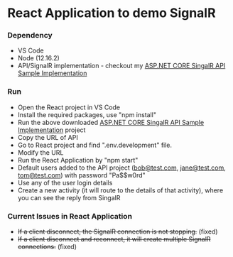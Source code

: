 # React Application to demo SignalR

### Dependency
- VS Code
- Node (12.16.2)
- API/SignalR implementation - checkout my [ASP.NET CORE SingalR API Sample Implementation](https://github.com/MathavanN/asp_net_core_signalR)

### Run
- Open the React project in VS Code
- Install the required packages, use "npm install"
- Run the above downloaded [ASP.NET CORE SingalR API Sample Implementation](https://github.com/MathavanN/asp_net_core_signalR) project
- Copy the URL of API
- Go to React project and find ".env.development" file.
- Modify the URL
- Run the React Application by "npm start"
- Default users added to the API project (bob@test.com, jane@test.com, tom@test.com) with password "Pa$$w0rd"
- Use any of the user login details
- Create a new activity (it will route to the details of that activity), where you can see the reply from SingalR

### Current Issues in React Application
- ~~If a client disconnect, the SignalR connection is not stopping.~~ (fixed)
- ~~If a client disconnect and reconnect, it will create multiple SignalR connections.~~ (fixed)

